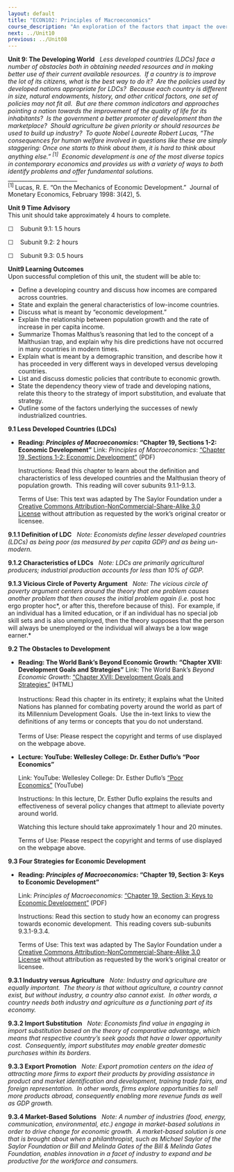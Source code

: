 ```yaml
---
layout: default
title: "ECON102: Principles of Macroeconomics"
course_description: "An exploration of the factors that impact the overall performance of economies. The course focuses on public policies helping and hindering the achievement of intended outcomes, such as reducing unemployment or increasing trade."
next: ../Unit10
previous: ../Unit08
---
```

**Unit 9: The Developing World** <span id="9"></span> 
*Less developed countries (LDCs) face a number of obstacles both in
obtaining needed resources and in making better use of their current
available resources.  If a country is to improve the lot of its
citizens, what is the best way to do it?  Are the policies used by
developed nations appropriate for LDCs?  Because each country is
different in size, natural endowments, history, and other critical
factors, one set of policies may not fit all.  But are there common
indicators and approaches pointing a nation towards the improvement of
the quality of life for its inhabitants?  Is the government a better
promoter of development than the marketplace?  Should agriculture be
given priority or should resources be used to build up industry?  To
quote Nobel Laureate Robert Lucas, “The consequences for human welfare
involved in questions like these are simply staggering: Once one starts
to think about them, it is hard to think about anything
else.” <sup>[1]</sup>  Economic development is one of the most diverse
topics in contemporary economics and provides us with a variety of ways
to both identify problems and offer fundamental solutions.*  
 \_\_\_\_\_\_\_\_\_\_\_\_\_\_\_\_\_\_\_\_\_\_\_\_\_  
 <sup>[1] </sup>Lucas, R. E. “On the Mechanics of Economic
Development.”  Journal of Monetary Economics, February 1998: 3(42), 5.

**Unit 9 Time Advisory**  
This unit should take approximately 4 hours to complete.  
  
 ☐    Subunit 9.1: 1.5 hours  
  
 ☐    Subunit 9.2: 2 hours  
  
 ☐    Subunit 9.3: 0.5 hours

**Unit9 Learning Outcomes**  
Upon successful completion of this unit, the student will be able to:
-   Define a developing country and discuss how incomes are compared
    across countries.
-   State and explain the general characteristics of low-income
    countries.
-   Discuss what is meant by “economic development.”
-   Explain the relationship between population growth and the rate of
    increase in per capita income.
-   Summarize Thomas Malthus’s reasoning that led to the concept of a
    Malthusian trap, and explain why his dire predictions have not
    occurred in many countries in modern times.
-   Explain what is meant by a demographic transition, and describe how
    it has proceeded in very different ways in developed versus
    developing countries.
-   List and discuss domestic policies that contribute to economic
    growth.
-   State the dependency theory view of trade and developing nations,
    relate this theory to the strategy of import substitution, and
    evaluate that strategy.
-   Outline some of the factors underlying the successes of newly
    industrialized countries.

**9.1 Less Developed Countries (LDCs)** <span id="9.1"></span> 
-   **Reading: *Principles of Macroeconomics*: “Chapter 19, Sections
    1-2: Economic Development”**
    Link: *Principles of Macroeconomics*: [“Chapter 19, Sections 1-2:
    Economic
    Development”](https://resources.saylor.org/archived/textbooks/Principles%20of%20Macroeconomics.pdf) (PDF)  
      
     Instructions: Read this chapter to learn about the definition and
    characteristics of less developed countries and the Malthusian
    theory of population growth.  This reading will cover subunits
    9.1.1-9.1.3.  
      
     Terms of Use: This text was adapted by The Saylor Foundation under
    a [Creative Commons Attribution-NonCommercial-Share-Alike 3.0
    License](http://creativecommons.org/licenses/by-nc-sa/3.0/) without
    attribution as requested by the work’s original creator or licensee.

    <span
    style="font-size: 10pt; font-family: Calibri, sans-serif; background-position: initial initial; background-repeat: initial initial;"></span>

**9.1.1 Definition of LDC** <span id="9.1.1"></span> 
*Note: Economists define lesser developed countries (LDCs) as being poor
(as measured by per capita GDP) and as being un-modern.*

**9.1.2 Characteristics of LDCs** <span id="9.1.2"></span> 
*Note: LDCs are primarily agricultural producers; industrial production
accounts for less than 10% of GDP.*

**9.1.3 Vicious Circle of Poverty Argument** <span id="9.1.3"></span> 
*Note: The vicious circle of poverty argument centers around the theory
that one problem causes another problem that then causes the initial
problem again (i.e.* post hoc ergo propter hoc*, or after this,
therefore because of this).  For example, if an individual has a limited
education, or if an individual has no special job skill sets and is also
unemployed, then the theory supposes that the person will always be
unemployed or the individual will always be a low wage earner.*

**9.2 The Obstacles to Development** <span id="9.2"></span> 
-   **Reading: The World Bank’s Beyond Economic Growth: “Chapter XVII:
    Development Goals and Strategies”**
    Link: The World Bank’s *Beyond Economic Growth*: [“Chapter XVII:
    Development Goals and
    Strategies”](http://www.worldbank.org/depweb/english/beyond/global/chapter17.html) (HTML)  
        
     Instructions: Read this chapter in its entirety; it explains what
    the United Nations has planned for combating poverty around the
    world as part of its Millennium Development Goals.  Use the in-text
    links to view the definitions of any terms or concepts that you do
    not understand.  
        
     Terms of Use: Please respect the copyright and terms of use
    displayed on the webpage above.

-   **Lecture: YouTube: Wellesley College: Dr. Esther Duflo’s “Poor
    Economics”**

    Link: YouTube: Wellesley College: Dr. Esther Duflo’s [“Poor
    Economics”](http://www.youtube.com/watch?v=cUYzqAFrY8Y&feature=related) (YouTube)  
      
     Instructions: In this lecture, Dr. Esther Duflo explains the
    results and effectiveness of several policy changes that attmept to
    alleviate poverty around world.  
      
     Watching this lecture should take approximately 1 hour and 20
    minutes.  
      
     Terms of Use: Please respect the copyright and terms of use
    displayed on the webpage above.

**9.3 Four Strategies for Economic Development** <span id="9.3"></span> 
-   **Reading: *Principles of Macroeconomics*: “Chapter 19, Section 3:
    Keys to Economic Development”**

    Link: *Principles of Macroeconomics*: [“Chapter 19, Section 3: Keys
    to Economic
    Development”](https://resources.saylor.org/archived/textbooks/Principles%20of%20Macroeconomics.pdf) (PDF)  
      
     Instructions: Read this section to study how an economy can
    progress towards economic development.  This reading covers
    sub-subunits 9.3.1-9.3.4.  
      
     Terms of Use: This text was adapted by The Saylor Foundation under
    a [Creative Commons Attribution-NonCommercial-Share-Alike 3.0
    License](http://creativecommons.org/licenses/by-nc-sa/3.0/) without
    attribution as requested by the work’s original creator or licensee.

    <span
    style="font-size: 10pt; font-family: Calibri, sans-serif; background-position: initial initial; background-repeat: initial initial;"></span>

**9.3.1 Industry versus Agriculture** <span id="9.3.1"></span> 
*Note: Industry and agriculture are equally important.  The theory is
that without agriculture, a country cannot exist, but without industry,
a country also cannot exist.  In other words, a country needs both
industry and agriculture as a functioning part of its economy.*

**9.3.2 Import Substitution** <span id="9.3.2"></span> 
*Note: Economists find value in engaging in import substitution based on
the theory of comparative advantage, which means that respective
country’s seek goods that have a lower opportunity cost.  Consequently,
import substitutes may enable greater domestic purchases within its
borders.*

**9.3.3 Export Promotion** <span id="9.3.3"></span> 
*Note: Export promotion centers on the idea of attracting more firms to
export their products by providing assistance in product and market
identification and development, training trade fairs, and foreign
representation.  In other words, firms explore opportunities to sell
more products abroad, consequently enabling more revenue funds as well
as GDP growth.*

**9.3.4 Market-Based Solutions** <span id="9.3.4"></span> 
*Note: A number of industries (food, energy, communication,
environmental, etc.) engage in market-based solutions in order to drive
change for economic growth.  A market-based solution is one that is
brought about when a philanthropist, such as Michael Saylor of the
Saylor Foundation or Bill and Melinda Gates of the Bill & Melinda Gates
Foundation, enables innovation in a facet of industry to expand and be
productive for the workforce and consumers.*


